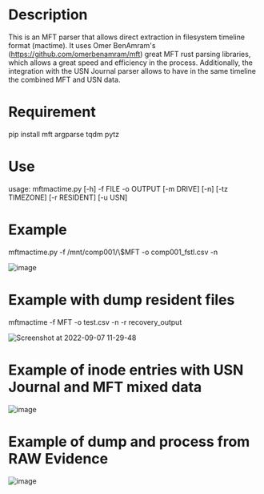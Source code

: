 # Description
This is an MFT parser that allows direct extraction in filesystem timeline format (mactime).
It uses Omer BenAmram's (https://github.com/omerbenamram/mft) great MFT rust parsing libraries, which allows a great speed and efficiency in the process.
Additionally, the integration with the USN Journal parser allows to have in the same timeline the combined MFT and USN data.

# Requirement
pip install mft argparse tqdm pytz

# Use
usage: mftmactime.py [-h] -f FILE -o OUTPUT [-m DRIVE] [-n] [-tz TIMEZONE] [-r RESIDENT] [-u USN] 
                        
# Example
mftmactime.py -f /mnt/comp001/\\$MFT -o comp001_fstl.csv -n

![image](https://user-images.githubusercontent.com/143736/183637088-0089c8c4-ef23-46e1-bbd5-8321422108cb.png)

# Example with dump resident files
mftmactime -f MFT -o test.csv -n -r recovery_output

![Screenshot at 2022-09-07 11-29-48](https://user-images.githubusercontent.com/143736/188844076-9eefc9b7-9801-4c23-a0df-0ef794b92dc1.png)

# Example of inode entries with USN Journal and MFT mixed data

![image](https://user-images.githubusercontent.com/143736/191730418-ba1f5a8d-2ff0-4e88-aa30-236c5169e580.png)

# Example of dump and process from RAW Evidence

![image](https://user-images.githubusercontent.com/143736/191998130-097e69ea-80dc-4684-80ba-d4dfbe861452.png)


